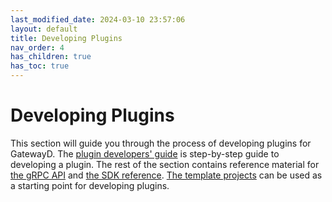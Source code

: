 ```yaml
---
last_modified_date: 2024-03-10 23:57:06
layout: default
title: Developing Plugins
nav_order: 4
has_children: true
has_toc: true
---
```


# Developing Plugins

This section will guide you through the process of developing plugins for GatewayD. The [plugin developers' guide](/developing-plugins/plugin-developers-guide) is step-by-step guide to developing a plugin. The rest of the section contains reference material for [the gRPC API](/developing-plugins/grpc-api-reference) and [the SDK reference](/developing-plugins/sdk-reference). [The template projects](/developing-plugins/template-projects) can be used as a starting point for developing plugins.
